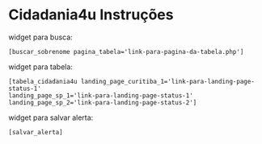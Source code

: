# Cidadania4u Instruções

widget para busca:

```
[buscar_sobrenome pagina_tabela='link-para-pagina-da-tabela.php']
```

widget para tabela:

```
[tabela_cidadania4u landing_page_curitiba_1='link-para-landing-page-status-1' 
landing_page_sp_1='link-para-landing-page-status-1'
landing_page_sp_2='link-para-landing-page-status-2']
```

widget para salvar alerta:

```
[salvar_alerta]
```
